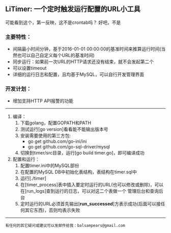 LiTimer: 一个定时触发运行配置的URL小工具
-
可能看到这个，第一反映，这不是crontab吗？ 好吧，不是

### 主要特性：

* 间隔最小时间分钟，基于2016-01-01 00:00:00的基准时间来推算运行时间(当然也可以自己自定义每个URL的基准时间)
* 同步运行：如果前一次URL的HTTP请求还没有结束，就不会发起第二个
* 可以设置timeout
* 详细的运行日志和配置，且均基于MySQL，可以自行开发管理界面 

### 开发计划：

* 增加支持HTTP API报警的功能

<hr>

1. 编译：
    1. 下载golang，配置GOPATH和PATH
    1. 测试运行[go version]看看能不能输出版本号
    1. 安装需要使用的第三方包:
        * go get github.com/go-ini/ini
        * go get github.com/go-sql-driver/mysql
    1. 切换到timer/src目录，运行[go build timer.go]，即可编译成功
2. 配置和运行：
	1. 配置timer.ini中的MySQL部份
	1. 在配置的MySQL DB中初始化表结构，表结构在timer.sql中	
	1. 运行[./timer]
	1. 在[timer_process]表中插入要定时运行的URL(也可以修改或删除)，可以在[run_logs]查到运行的日志，可以对这二个表做一个
    管理后台和查询后台
	1. 定时运行的URL必须首先输出[__run_successed__]方表示成功(后面可以接任何其它东西)，否则均表示失败

----

	有任何的其它疑问或建议可以发邮件给我：balsampears@gmail.com
